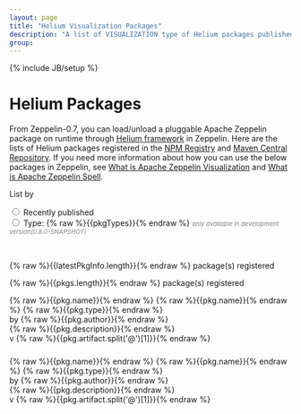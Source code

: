 ```yaml
---
layout: page
title: "Helium Visualization Packages"
description: "A list of VISUALIZATION type of Helium packages published in npm registry: https://www.npmjs.com/"
group:
---
```

<!--
Licensed under the Apache License, Version 2.0 (the "License");
you may not use this file except in compliance with the License.
You may obtain a copy of the License at

http://www.apache.org/licenses/LICENSE-2.0

Unless required by applicable law or agreed to in writing, software
distributed under the License is distributed on an "AS IS" BASIS,
WITHOUT WARRANTIES OR CONDITIONS OF ANY KIND, either express or implied.
See the License for the specific language governing permissions and
limitations under the License.
-->
{% include JB/setup %}

# Helium Packages

From Zeppelin-0.7, you can load/unload a pluggable Apache Zeppelin package on runtime through [Helium framework](https://issues.apache.org/jira/browse/ZEPPELIN-533) in Zeppelin.
Here are the lists of Helium packages registered in the [NPM Registry](https://docs.npmjs.com/misc/registry) and [Maven Central Repository](http://central.sonatype.org/).
If you need more information about how you can use the below packages in Zeppelin, see [What is Apache Zeppelin Visualization](https://zeppelin.apache.org/docs/latest/development/writingzeppelinvisualization.html)
and [What is Apache Zeppelin Spell](https://zeppelin.apache.org/docs/snapshot/development/writingzeppelinspell.html).
<br />
<div ng-app="app">
  <div ng-controller="HeliumPkgCtrl">
    <div class="box width-full heliumPackageContainer">
      <p>List by</p>
      <form>
        <div>
          <input class="helium-radio" id="'ALL'" type="radio" 
               ng-model="pkgListByType" ng-value="'ALL'" ng-click="pkgListByType = 'ALL'">
          <label for="'ALL'">Recently published</label>
        </div>
        <div ng-repeat="pkgTypes in allPackageTypes">
          <input class="helium-radio" id="{% raw %}{{pkgTypes}}{% endraw %}" type="radio" 
                 ng-model="$parent.pkgListByType" ng-value="pkgTypes" ng-click="$parent.pkgListByType = pkgTypes">
          <label for="{% raw %}{{pkgTypes}}{% endraw %}">Type: {% raw %}{{pkgTypes}}{% endraw %}
          <span  ng-if="pkgTypes === 'SPELL'" 
                style="color: gray; font-style: italic; font-size: 11px;">
            only available in development version(0.8.0-SNAPSHOT)
          </span>
          </label>
        </div>
      </form>
      <br />
      <div>
        <p ng-if="pkgListByType === 'ALL'">
          {% raw %}{{latestPkgInfo.length}}{% endraw %} package(s) registered
        </p>
      </div>
      <div ng-repeat="(types, pkgs) in allTypePkgs">
        <p ng-show="$parent.pkgListByType === types"">
          {% raw %}{{pkgs.length}}{% endraw %} package(s) registered
        </p>
      </div>
      <div ng-if="pkgListByType === 'ALL'">
        <div class="row heliumPackageList"
             ng-repeat="pkg in latestPkgInfo.slice(((currentPage-1)*itemsPerPage), ((currentPage)*itemsPerPage))">
        <div class="col-md-12">
          <div class="heliumPackageHead">
            <div class="heliumPackageIcon"
                 ng-if="pkg.type !== 'INTERPRETER'"
                 ng-bind-html="pkg.icon"></div>
            <div class="heliumPackageIcon"
                 ng-if="pkg.type === 'INTERPRETER'"
                 ng-bind-html="intpDefaultIcon"></div>
            <div class="heliumPackageName">
              <a ng-if="pkg.type !== 'INTERPRETER'"
                 ng-href="https://www.npmjs.com/package/{% raw %}{{pkg.name}}{% endraw %}"
                 target="_blank">
                 {% raw %}{{pkg.name}}{% endraw %}
              </a>
              <a ng-if="pkg.type === 'INTERPRETER'"
                 ng-href="http://search.maven.org/#search%7Cga%7C1%7Ca%3A%22{% raw %}{{pkg.artifactId}}{% endraw %}%22%20AND%20v%3A%22{% raw %}{{pkg.version}}{% endraw %}%22"
                 target="_blank">
                 {% raw %}{{pkg.name}}{% endraw %}
              </a>
              <span>{% raw %}{{pkg.type}}{% endraw %}</span>
            </div>
          </div>
          <div class="heliumPackageAuthor"
               ng-if="pkg.type !== 'INTERPRETER'">
            by {% raw %}{{pkg.author}}{% endraw %}
          </div>
          <div class="heliumPackageDescription">
            {% raw %}{{pkg.description}}{% endraw %}
          </div>
          <div class="heliumPackageLatestVersion">
              v {% raw %}{{pkg.artifact.split('@')[1]}}{% endraw %}
          </div>
        </div>
      </div>
      <div class="text-center" style="margin-top: 24px;">
        <ul uib-pagination boundary-links="true" total-items="latestPkgInfo.length" 
            ng-model="currentPage" class="pagination-sm"
            previous-text="&lsaquo;" next-text="&rsaquo;" first-text="&laquo;" last-text="&raquo;"></ul>
      </div>
    </div>
    <div ng-if="pkgListByType !== 'ALL'" ng-repeat="(types, pkgs) in allTypePkgs">
        <div class="row heliumPackageList"
           ng-repeat="pkg in pkgs.slice(((currentPage-1)*itemsPerPage), ((currentPage)*itemsPerPage))"
           ng-show="$parent.pkgListByType === types">
        <div class="col-md-12">
          <div class="heliumPackageHead">
            <div class="heliumPackageIcon"
                 ng-if="pkg.type !== 'INTERPRETER'"
                 ng-bind-html="pkg.icon"></div>
            <div class="heliumPackageIcon"
                 ng-if="pkg.type === 'INTERPRETER'"
                 ng-bind-html="intpDefaultIcon"></div>
            <div class="heliumPackageName">
              <a ng-if="pkg.type !== 'INTERPRETER'"
                 ng-href="https://www.npmjs.com/package/{% raw %}{{pkg.name}}{% endraw %}"
                 target="_blank">
                 {% raw %}{{pkg.name}}{% endraw %}
              </a>
              <a ng-if="pkg.type === 'INTERPRETER'"
                 ng-href="http://search.maven.org/#search%7Cga%7C1%7Ca%3A%22{% raw %}{{pkg.artifactId}}{% endraw %}%22%20AND%20v%3A%22{% raw %}{{pkg.version}}{% endraw %}%22"
                 target="_blank">
                 {% raw %}{{pkg.name}}{% endraw %}
              </a>
              <span>{% raw %}{{pkg.type}}{% endraw %}</span>
            </div>
          </div>
          <div class="heliumPackageAuthor"
               ng-if="pkg.type !== 'INTERPRETER'">
            by {% raw %}{{pkg.author}}{% endraw %}
          </div>
          <div class="heliumPackageDescription">
            {% raw %}{{pkg.description}}{% endraw %}
          </div>
          <div class="heliumPackageLatestVersion">
              v {% raw %}{{pkg.artifact.split('@')[1]}}{% endraw %}
          </div>
        </div>
      </div>
      <div class="text-center" style="margin-top: 24px;">
        <ul uib-pagination boundary-links="true" total-items="pkgs.length" 
            ng-model="$parent.currentPage" class="pagination-sm"
            ng-show="$parent.pkgListByType === types"
            previous-text="&lsaquo;" next-text="&rsaquo;" first-text="&laquo;" last-text="&raquo;"></ul>
      </div>
    </div>
    </div>
  </div>  
</div>
